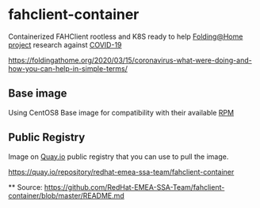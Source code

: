 # fahclient-container
Containerized FAHClient rootless and K8S ready to help [Folding@Home project](https://foldingathome.org/) research against [COVID-19](https://en.wikipedia.org/wiki/Coronavirus_disease_2019)

https://foldingathome.org/2020/03/15/coronavirus-what-were-doing-and-how-you-can-help-in-simple-terms/

## Base image

Using CentOS8 Base image for compatibility with their available [RPM](https://download.foldingathome.org/releases/public/release/fahclient/centos-6.7-64bit/v7.5/)

## Public Registry

Image on [Quay.io](https://quay.io) public registry that you can use to pull the image. 

https://quay.io/repository/redhat-emea-ssa-team/fahclient-container

** Source: https://github.com/RedHat-EMEA-SSA-Team/fahclient-container/blob/master/README.md
